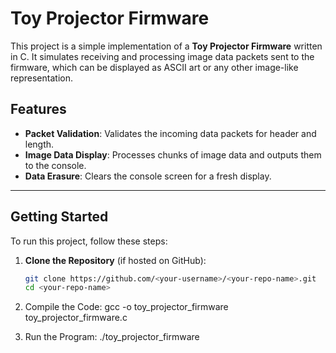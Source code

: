 # Toy Projector Firmware

This project is a simple implementation of a **Toy Projector Firmware** written in C. It simulates receiving and processing image data packets sent to the firmware, which can be displayed as ASCII art or any other image-like representation.

## Features

- **Packet Validation**: Validates the incoming data packets for header and length.
- **Image Data Display**: Processes chunks of image data and outputs them to the console.
- **Data Erasure**: Clears the console screen for a fresh display.

---

## Getting Started

To run this project, follow these steps:

1. **Clone the Repository** (if hosted on GitHub):
   ```bash
   git clone https://github.com/<your-username>/<your-repo-name>.git
   cd <your-repo-name>

2. Compile the Code:
   gcc -o toy_projector_firmware toy_projector_firmware.c

3. Run the Program:
   ./toy_projector_firmware
